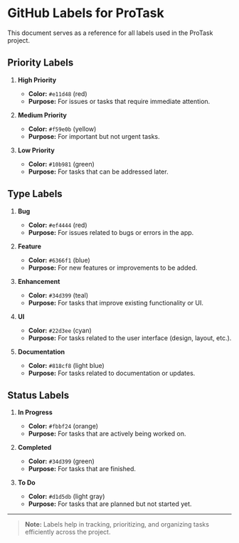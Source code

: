 # GitHub Labels for ProTask

This document serves as a reference for all labels used in the ProTask project.

## **Priority Labels**

1. **High Priority**
   - **Color:** `#e11d48` (red)
   - **Purpose:** For issues or tasks that require immediate attention.

2. **Medium Priority**
   - **Color:** `#f59e0b` (yellow)
   - **Purpose:** For important but not urgent tasks.

3. **Low Priority**
   - **Color:** `#10b981` (green)
   - **Purpose:** For tasks that can be addressed later.

## **Type Labels**

1. **Bug**
   - **Color:** `#ef4444` (red)
   - **Purpose:** For issues related to bugs or errors in the app.

2. **Feature**
   - **Color:** `#6366f1` (blue)
   - **Purpose:** For new features or improvements to be added.

3. **Enhancement**
   - **Color:** `#34d399` (teal)
   - **Purpose:** For tasks that improve existing functionality or UI.

4. **UI**
   - **Color:** `#22d3ee` (cyan)
   - **Purpose:** For tasks related to the user interface (design, layout, etc.).

5. **Documentation**
   - **Color:** `#818cf8` (light blue)
   - **Purpose:** For tasks related to documentation or updates.

## **Status Labels**

1. **In Progress**
   - **Color:** `#fbbf24` (orange)
   - **Purpose:** For tasks that are actively being worked on.

2. **Completed**
   - **Color:** `#34d399` (green)
   - **Purpose:** For tasks that are finished.

3. **To Do**
   - **Color:** `#d1d5db` (light gray)
   - **Purpose:** For tasks that are planned but not started yet.

---

> **Note:** Labels help in tracking, prioritizing, and organizing tasks efficiently across the project.
